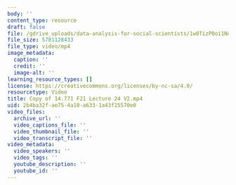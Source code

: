 ```yaml
---
body: ''
content_type: resource
draft: false
file: /gdrive_uploads/data-analysis-for-social-scientists/1w0TizP0oi1NdjUsw_n3-FwPe6EaNwMv4/copy-of-14771-f21-lecture-24-v2.mp4
file_size: 5781128433
file_type: video/mp4
image_metadata:
  caption: ''
  credit: ''
  image-alt: ''
learning_resource_types: []
license: https://creativecommons.org/licenses/by-nc-sa/4.0/
resourcetype: Video
title: Copy of 14.771 F21 Lecture 24 V2.mp4
uid: 2b4ba32f-ae75-4a10-a633-1a43f25570e0
video_files:
  archive_url: ''
  video_captions_file: ''
  video_thumbnail_file: ''
  video_transcript_file: ''
video_metadata:
  video_speakers: ''
  video_tags: ''
  youtube_description: ''
  youtube_id: ''
---
```

